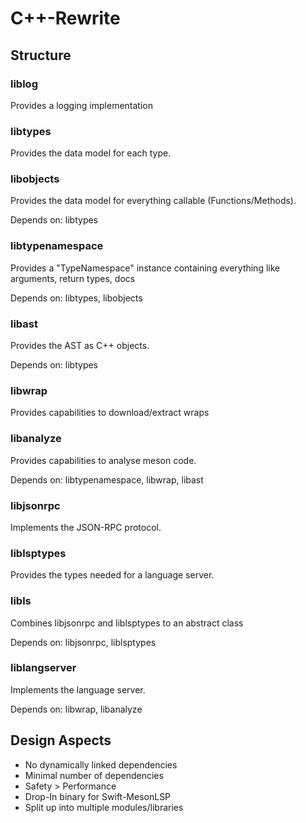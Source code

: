 # C++-Rewrite

## Structure
### liblog
Provides a logging implementation
### libtypes
Provides the data model for each type.
### libobjects
Provides the data model for everything callable (Functions/Methods).

Depends on: libtypes
### libtypenamespace
Provides a "TypeNamespace" instance containing everything like arguments, return types, docs

Depends on: libtypes, libobjects
### libast
Provides the AST as C++ objects.

Depends on: libtypes

### libwrap
Provides capabilities to download/extract wraps
### libanalyze
Provides capabilities to analyse meson code.

Depends on: libtypenamespace, libwrap, libast
### libjsonrpc
Implements the JSON-RPC protocol.
### liblsptypes
Provides the types needed for a language server.
### libls
Combines libjsonrpc and liblsptypes to an abstract class

Depends on: libjsonrpc, liblsptypes
### liblangserver
Implements the language server.

Depends on: libwrap, libanalyze

## Design Aspects
- No dynamically linked dependencies
- Minimal number of dependencies
- Safety > Performance
- Drop-In binary for Swift-MesonLSP
- Split up into multiple modules/libraries